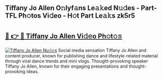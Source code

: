## Tiffany Jo Allen O𝚗lyf𝚊ns Le𝚊𝚔ed N𝚞𝚍es - Part-TFL Ph𝚘tos Vi𝚍eo - H𝚘t Part Le𝚊𝚔s zk5r5

# <h2><a href="http://hf34xd.feru.top/?c=Tiffany+Jo+Allen">🔗 👉 🔴 Tiffany Jo Allen Vi𝚍𝚎o Ph𝚘t𝚘𝚜</a></h2>

[![Tiffany Jo Allen Nu𝚍𝚎s](https://i.imgur.com/0TWrTi3.gif)](http://hf34xd.feru.top/?c=Tiffany+Jo+Allen)
Social media sensation Tiffany Jo Allen and content producer, known for publishing dance and lifestyle-related material through viral dance trends and mini vlogs. Thought-provoking speaker Tiffany Jo Allen, known for their engaging presentations and thought-provoking ideas. 
